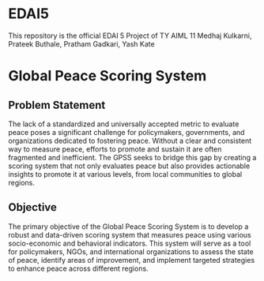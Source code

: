 # EDAI5

This repository is the official EDAI 5 Project of TY AIML 11
Medhaj Kulkarni, Prateek Buthale, Pratham Gadkari, Yash Kate

# Global Peace Scoring System
## Problem Statement
The lack of a standardized and universally accepted metric to evaluate peace poses a significant challenge for policymakers, governments, and organizations dedicated to fostering peace. Without a clear and consistent way to measure peace, efforts to promote and sustain it are often fragmented and inefficient. The GPSS seeks to bridge this gap by creating a scoring system that not only evaluates peace but also provides actionable insights to promote it at various levels, from local communities to global regions.

## Objective
The primary objective of the Global Peace Scoring System is to develop a robust and data-driven scoring system that measures peace using various socio-economic and behavioral indicators. This system will serve as a tool for policymakers, NGOs, and international organizations to assess the state of peace, identify areas of improvement, and implement targeted strategies to enhance peace across different regions.

